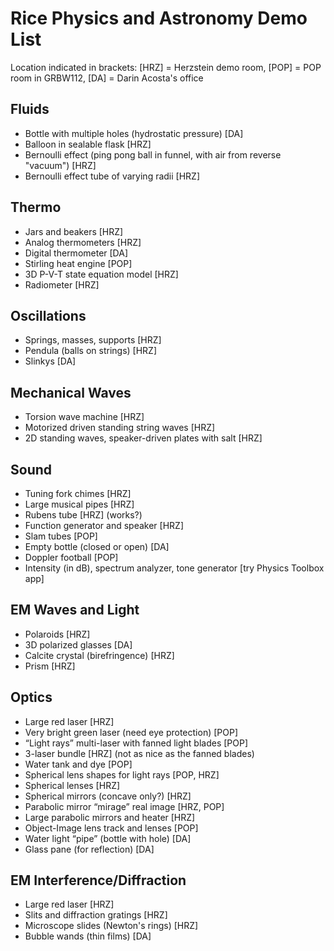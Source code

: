 # Rice Physics and Astronomy Demo List
Location indicated in brackets: [HRZ] = Herzstein demo room, [POP] = POP room in GRBW112, [DA] = Darin Acosta's office

## Fluids
- Bottle with multiple holes (hydrostatic pressure) [DA]
- Balloon in sealable flask [HRZ]
- Bernoulli effect (ping pong ball in funnel, with air from reverse "vacuum") [HRZ]
- Bernoulli effect tube of varying radii [HRZ]

## Thermo
- Jars and beakers [HRZ]
- Analog thermometers [HRZ]
- Digital thermometer [DA]
- Stirling heat engine [POP]
- 3D P-V-T state equation model [HRZ]
- Radiometer [HRZ]

## Oscillations
- Springs, masses, supports [HRZ]
- Pendula (balls on strings) [HRZ]
- Slinkys [DA]

## Mechanical Waves
- Torsion wave machine [HRZ]
- Motorized driven standing string waves [HRZ]
- 2D standing waves, speaker-driven plates with salt [HRZ]

## Sound
- Tuning fork chimes [HRZ]
- Large musical pipes [HRZ]
- Rubens tube [HRZ] (works?)
- Function generator and speaker [HRZ]
- Slam tubes [POP]
- Empty bottle (closed or open) [DA]
- Doppler football [POP]
- Intensity (in dB), spectrum analyzer, tone generator [try Physics Toolbox app]

## EM Waves and Light
- Polaroids [HRZ]
- 3D polarized glasses [DA]
- Calcite crystal (birefringence) [HRZ]
- Prism [HRZ]

## Optics
- Large red laser [HRZ]
- Very bright green laser (need eye protection) [POP]
- “Light rays” multi-laser with fanned light blades [POP]
- 3-laser bundle [HRZ] (not as nice as the fanned blades)
- Water tank and dye [POP]
- Spherical lens shapes for light rays [POP, HRZ]
- Spherical lenses [HRZ]
- Spherical mirrors (concave only?) [HRZ] 
- Parabolic mirror “mirage” real image [HRZ, POP]
- Large parabolic mirrors and heater [HRZ]
- Object-Image lens track and lenses [POP]
- Water light “pipe” (bottle with hole) [DA]
- Glass pane (for reflection) [DA]

## EM Interference/Diffraction
- Large red laser [HRZ]
- Slits and diffraction gratings [HRZ]
- Microscope slides (Newton's rings) [HRZ]
- Bubble wands (thin films) [DA]



